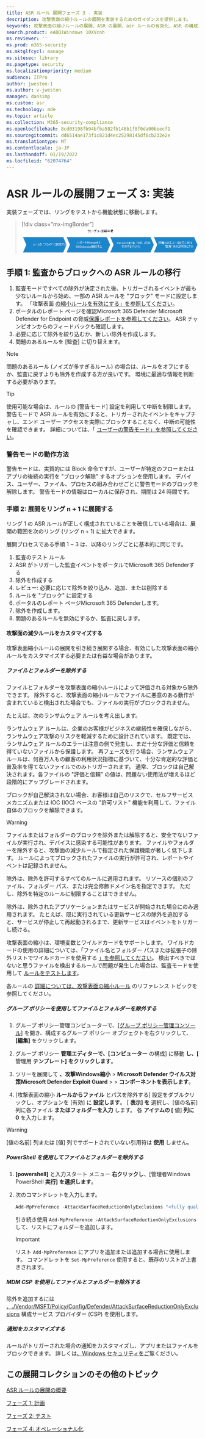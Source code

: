 ```yaml
---
title: ASR ルール 展開フェーズ 3 - 実装
description: 攻撃表面の縮小ルールの展開を実装するためのガイダンスを提供します。
keywords: 攻撃表面の縮小ルールの展開、ASR の展開、asr ルールの有効化、ASR の構成、ホスト侵入防止システム、保護ルール、悪用防止ルール、感染防止ルール、Microsoft Defender for Endpoint、CONFIGURE ASR ルール
search.product: eADQiWindows 10XVcnh
ms.reviewer: ''
ms.prod: m365-security
ms.mktglfcycl: manage
ms.sitesec: library
ms.pagetype: security
ms.localizationpriority: medium
audience: ITPro
author: jweston-1
ms.author: v-jweston
manager: dansimp
ms.custom: asr
ms.technology: mde
ms.topic: article
ms.collection: M365-security-compliance
ms.openlocfilehash: 8cd03198fb94bfba582fb148b1f8f0da00beecf1
ms.sourcegitcommit: dd6514ae173f1c821d4ec25298145df6cb232e2e
ms.translationtype: MT
ms.contentlocale: ja-JP
ms.lasthandoff: 01/19/2022
ms.locfileid: "62074764"
---
```

# <a name="asr-rules-deployment-phase-3-implement"></a>ASR ルールの展開フェーズ 3: 実装

実装フェーズでは、リングをテストから機能状態に移動します。

> [!div class="mx-imgBorder"]
> ![ASR ルールの実装手順](images/asr-rules-implementation-steps.png)

## <a name="step-1-transition-asr-rules-from-audit-to-block"></a>手順 1: 監査からブロックへの ASR ルールの移行

1. 監査モードですべての除外が決定された後、トリガーされるイベントが最も少ないルールから始め、一部の ASR ルールを "ブロック" モードに設定します。 「攻撃表面 [の縮小ルールを有効にする」を参照してください](enable-attack-surface-reduction.md)。
2. ポータルのレポート ページを確認Microsoft 365 Defender Microsoft Defender for Endpoint の脅威[保護レポートを参照してください](threat-protection-reports.md)。 ASR チャンピオンからのフィードバックも確認します。
3. 必要に応じて除外を絞り込むか、新しい除外を作成します。
4. 問題のあるルールを [監査] に切り替えます。

  >[!Note]
  >問題のあるルール (ノイズが多すぎるルール) の場合は、ルールをオフにするか、監査に戻すよりも除外を作成する方が良いです。 環境に最適な情報を判断する必要があります。

  >[!Tip]
  >使用可能な場合は、ルールの [警告モード] 設定を利用して中断を制限します。 警告モードで ASR ルールを有効にすると、トリガーされたイベントをキャプチャし、エンド ユーザー アクセスを実際にブロックすることなく、中断の可能性を確認できます。 詳細については、「 [ユーザーの警告モード」を参照してください](attack-surface-reduction.md#warn-mode-for-users)。

### <a name="how-does-warn-mode-work"></a>警告モードの動作方法

警告モードは、実質的には Block 命令ですが、ユーザーが特定のフローまたはアプリの後続の実行を "ブロック解除" するオプションを使用します。 デバイス、ユーザー、ファイル、プロセスの組み合わせごとに警告モードのブロックを解除します。 警告モードの情報はローカルに保存され、期間は 24 時間です。

### <a name="step-2-expand-deployment-to-ring-n--1"></a>手順 2: 展開をリング n + 1 に展開する

リング 1 の ASR ルールが正しく構成されていることを確信している場合は、展開の範囲を次のリング (リング n + 1) に拡大できます。

展開プロセスである手順 1 ~ 3 は、以降のリングごとに基本的に同じです。

1. 監査のテスト ルール
2. ASR がトリガーした監査イベントをポータルでMicrosoft 365 Defenderする
3. 除外を作成する
4. レビュー: 必要に応じて除外を絞り込み、追加、または削除する
5. ルールを "ブロック" に設定する
6. ポータルのレポート ページMicrosoft 365 Defenderします。
7. 除外を作成します。
8. 問題のあるルールを無効にするか、監査に戻します。

#### <a name="customize-attack-surface-reduction-rules"></a>攻撃面の減少ルールをカスタマイズする

攻撃表面縮小ルールの展開を引き続き展開する場合、有効にした攻撃表面の縮小ルールをカスタマイズする必要または有益な場合があります。

##### <a name="exclude-files-and-folders"></a>ファイルとフォルダーを除外する

ファイルとフォルダーを攻撃表面の縮小ルールによって評価される対象から除外できます。 除外すると、攻撃表面の縮小ルールでファイルに悪意のある動作が含まれていると検出された場合でも、ファイルの実行がブロックされません。

たとえば、次のランサムウェア ルールを考え出します。

ランサムウェア ルールは、企業のお客様がビジネスの継続性を確保しながら、ランサムウェア攻撃のリスクを軽減するために設計されています。 既定では、ランサムウェア ルールのエラーは注意の側で発生し、まだ十分な評価と信頼を得ていないファイルから保護します。 再フェーズを行う場合、ランサムウェア ルールは、何百万人もの顧客の利用状況指標に基づいて、十分な肯定的な評価と普及率を得てないファイルでのみトリガーされます。 通常、ブロックは自己解決されます。各ファイルの "評価と信頼" の値は、問題ない使用法が増えるほど段階的にアップグレードされます。

ブロックが自己解決されない場合、お客様は自己のリスクで、セルフサービス メカニズムまたは IOC (IOC) ベースの "許可リスト" 機能を利用して、ファイル自体のブロックを解除できます。 

> [!WARNING]
> ファイルまたはフォルダーのブロックを除外または解除すると、安全でないファイルが実行され、デバイスに感染する可能性があります。 ファイルやフォルダーを除外すると、攻撃面の減少ルールで指定された保護機能が著しく低下します。 ルールによってブロックされたファイルの実行が許可され、レポートやイベントは記録されません。

除外は、除外を許可するすべてのルールに適用されます。 リソースの個別のファイル、フォルダー パス、または完全修飾ドメイン名を指定できます。 ただし、除外を特定のルールに制限することはできません。

除外は、除外されたアプリケーションまたはサービスが開始された場合にのみ適用されます。 たとえば、既に実行されている更新サービスの除外を追加すると、サービスが停止して再起動されるまで、更新サービスはイベントをトリガーし続ける。

攻撃表面の縮小は、環境変数とワイルドカードをサポートします。 ワイルドカードの使用の詳細については、「ファイル名とフォルダー パスまたは拡張子の除外リストでワイルドカードを使用する [」を参照してください](configure-extension-file-exclusions-microsoft-defender-antivirus.md#use-wildcards-in-the-file-name-and-folder-path-or-extension-exclusion-lists)。
検出すべきではないと思うファイルを検出するルールで問題が発生した場合は、監査モードを使用して [ルールをテストします](evaluate-attack-surface-reduction.md)。

各ルールの [詳細については、攻撃表面の縮小ルール](attack-surface-reduction-rules-reference.md) のリファレンス トピックを参照してください。

##### <a name="use-group-policy-to-exclude-files-and-folders"></a>グループ ポリシーを使用してファイルとフォルダーを除外する

1. グループ ポリシー管理コンピューターで、[[グループ ポリシー管理コンソール]](https://technet.microsoft.com/library/cc731212.aspx) を開き、構成するグループ ポリシー オブジェクトを右クリックして、**[編集]** をクリックします。

2. グループ ポリシー **管理エディターで、[コンピューター** の構成] に移動 **し、[** 管理用 **テンプレート] をクリックします**。

3. ツリーを展開して **、攻撃Windows縮小** \> **Microsoft Defender ウイルス対策Microsoft Defender Exploit Guard** \>  \> **コンポーネントを表示します**。

4. [攻撃表面の縮小 **ルールからファイル** とパスを除外する] 設定をダブルクリックし、オプションを [有効] に **設定します**。 [ **表示] を** 選択し、[値の名前] 列に各ファイル **またはフォルダーを入力** します。 各 **アイテムの [** 値] **列に 0** を入力します。

> [!WARNING]
> [値の名前] 列または [値] 列でサポートされていない引用符は **使用** しません。

##### <a name="use-powershell-to-exclude-files-and-folders"></a>PowerShell を使用してファイルとフォルダーを除外する

1. **[powershell]** と入力スタート メニュー **右クリックし**、[管理者Windows PowerShell **実行] を選択します**。

2. 次のコマンドレットを入力します。

    ```PowerShell
    Add-MpPreference -AttackSurfaceReductionOnlyExclusions "<fully qualified path or resource>"
    ```

    引き続き使用 `Add-MpPreference -AttackSurfaceReductionOnlyExclusions` して、リストにフォルダーを追加します。

    > [!IMPORTANT]
    > リスト `Add-MpPreference` にアプリを追加または追加する場合に使用します。 コマンドレットを `Set-MpPreference` 使用すると、既存のリストが上書きされます。

##### <a name="use-mdm-csps-to-exclude-files-and-folders"></a>MDM CSP を使用してファイルとフォルダーを除外する

除外を追加するには [、./Vendor/MSFT/Policy/Config/Defender/AttackSurfaceReductionOnlyExclusions](/windows/client-management/mdm/policy-csp-defender#defender-attacksurfacereductiononlyexclusions) 構成サービス プロバイダー (CSP) を使用します。

##### <a name="customize-the-notification"></a>通知をカスタマイズする

ルールがトリガーされた場合の通知をカスタマイズし、アプリまたはファイルをブロックできます。 詳しくは[、Windows セキュリティをご覧](/windows/security/threat-protection/windows-defender-security-center/windows-defender-security-center#customize-notifications-from-the-windows-defender-security-center)ください。

## <a name="additional-topics-in-this-deployment-collection"></a>この展開コレクションのその他のトピック

[ASR ルールの展開の概要](attack-surface-reduction-rules-deployment.md)

[フェーズ 1: 計画](attack-surface-reduction-rules-deployment-phase-1.md)

[フェーズ 2: テスト](attack-surface-reduction-rules-deployment-phase-2.md)

[フェーズ 4: オペレーショナル化](attack-surface-reduction-rules-deployment-phase-4.md)
